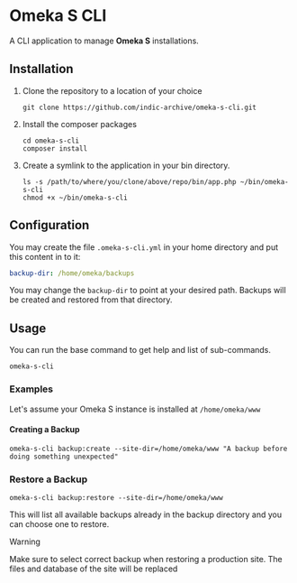 # Omeka S CLI

A CLI application to manage **Omeka S** installations.

## Installation

1. Clone the repository to a location of your choice
    ``` shell
    git clone https://github.com/indic-archive/omeka-s-cli.git
    ```
2. Install the composer packages
    ``` shell
    cd omeka-s-cli
    composer install
    ```
3. Create a symlink to the application in your bin directory.
    ``` shell
    ls -s /path/to/where/you/clone/above/repo/bin/app.php ~/bin/omeka-s-cli
    chmod +x ~/bin/omeka-s-cli
    ```

## Configuration

You may create the file `.omeka-s-cli.yml` in your home directory and put this content in to it:

``` yaml
backup-dir: /home/omeka/backups
```

You may change the `backup-dir` to point at your desired path. Backups will be created and restored from that directory.

## Usage

You can run the base command to get help and list of sub-commands.

``` shell
omeka-s-cli
```

### Examples

Let's assume your Omeka S instance is installed at `/home/omeka/www`

#### Creating a Backup

``` shell
omeka-s-cli backup:create --site-dir=/home/omeka/www "A backup before doing something unexpected"
```

### Restore a Backup

``` shell
omeka-s-cli backup:restore --site-dir=/home/omeka/www
```

This will list all available backups already in the backup directory and you can choose one to restore.

> [!WARNING]
> Make sure to select correct backup when restoring a production site. The files and database of the site will be   replaced
